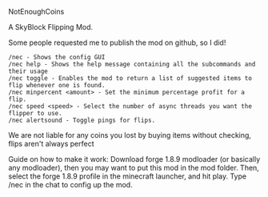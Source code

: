 NotEnoughCoins

A SkyBlock Flipping Mod.

Some people requested me to publish the mod on github, so I did!


    /nec - Shows the config GUI
    /nec help - Shows the help message containing all the subcommands and their usage
    /nec toggle - Enables the mod to return a list of suggested items to flip whenever one is found.
    /nec minpercent <amount> - Set the minimum percentage profit for a flip.
    /nec speed <speed> - Select the number of async threads you want the flipper to use.
    /nec alertsound - Toggle pings for flips.
    
We are not liable for any coins you lost by buying items without checking, flips aren't always perfect

Guide on how to make it work: Download forge 1.8.9 modloader (or basically any modloader), then you may want to put this mod in the mod folder. Then, select the forge 1.8.9 profile in the minecraft launcher, and hit play. Type /nec in the chat to config up the mod.
